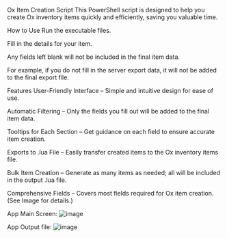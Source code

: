 Ox Item Creation Script
This PowerShell script is designed to help you create Ox inventory items quickly and efficiently, saving you valuable time.

How to Use
Run the executable files.

Fill in the details for your item.

Any fields left blank will not be included in the final item data.

For example, if you do not fill in the server export data, it will not be added to the final export file.

Features
User-Friendly Interface – Simple and intuitive design for ease of use.

Automatic Filtering – Only the fields you fill out will be added to the final item data.

Tooltips for Each Section – Get guidance on each field to ensure accurate item creation.

Exports to .lua File – Easily transfer created items to the Ox inventory items file.

Bulk Item Creation – Generate as many items as needed; all will be included in the output .lua file.

Comprehensive Fields – Covers most fields required for Ox item creation. (See Image for details.)

App Main Screen:
![image](https://github.com/user-attachments/assets/b0ff655b-a6e0-48cb-9768-0822421ae69d)

App Output file:
![image](https://github.com/user-attachments/assets/1fc61a9f-8345-479c-a0f4-6190532c6ae9)
